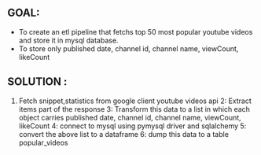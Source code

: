 ## GOAL:


* To create an etl pipeline that fetchs top 50 most popular youtube videos and store it in mysql database.
* To store only published date, channel id, channel name, viewCount, likeCount 

## SOLUTION :

1. Fetch snippet,statistics from google client youtube videos api
2: Extract items part of the response
3: Transform this data to a list in which each object carries published date, channel id, channel name, viewCount, likeCount 
4: connect to mysql using pymysql driver and sqlalchemy
5: convert the above list to a dataframe
6: dump this data to a table popular_videos



